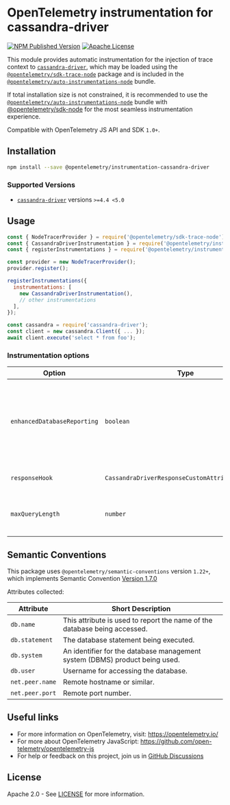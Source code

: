 # OpenTelemetry instrumentation for cassandra-driver

[![NPM Published Version][npm-img]][npm-url]
[![Apache License][license-image]][license-image]

This module provides automatic instrumentation for the injection of trace context to [`cassandra-driver`](https://www.npmjs.com/package/cassandra-driver), which may be loaded using the [`@opentelemetry/sdk-trace-node`](https://github.com/open-telemetry/opentelemetry-js/tree/main/packages/opentelemetry-sdk-trace-node) package and is included in the [`@opentelemetry/auto-instrumentations-node`](https://www.npmjs.com/package/@opentelemetry/auto-instrumentations-node) bundle.

If total installation size is not constrained, it is recommended to use the [`@opentelemetry/auto-instrumentations-node`](https://www.npmjs.com/package/@opentelemetry/auto-instrumentations-node) bundle with [@opentelemetry/sdk-node](`https://www.npmjs.com/package/@opentelemetry/sdk-node`) for the most seamless instrumentation experience.

Compatible with OpenTelemetry JS API and SDK `1.0+`.

## Installation

```bash
npm install --save @opentelemetry/instrumentation-cassandra-driver
```

### Supported Versions

- [`cassandra-driver`](https://www.npmjs.com/package/cassandra-driver) versions `>=4.4 <5.0`

## Usage

```js
const { NodeTracerProvider } = require('@opentelemetry/sdk-trace-node');
const { CassandraDriverInstrumentation } = require('@opentelemetry/instrumentation-cassandra-driver');
const { registerInstrumentations } = require('@opentelemetry/instrumentation');

const provider = new NodeTracerProvider();
provider.register();

registerInstrumentations({
  instrumentations: [
    new CassandraDriverInstrumentation(),
    // other instrumentations
  ],
});

const cassandra = require('cassandra-driver');
const client = new cassandra.Client({ ... });
await client.execute('select * from foo');
```

### Instrumentation options

| Option                      | Type                                             | Default     | Description                                                                                                                                                                                                                    |
|-----------------------------|--------------------------------------------------|-------------|--------------------------------------------------------------------------------------------------------------------------------------------------------------------------------------------------------------------------------|
| `enhancedDatabaseReporting` | `boolean`                                        | `false`     | Whether to include database queries with spans. These can contain sensitive information when using unescaped parameters - i.e. `insert into persons (name) values ('Bob')` instead of `insert into persons (name) values (?)`. |
| `responseHook`              | `CassandraDriverResponseCustomAttributeFunction` | `undefined` | Hook for adding custom attributes before response is handled                                                                                                                                                                   |
| `maxQueryLength`            | `number`                                         | `65536`     | If `enhancedDatabaseReporting` is enabled, limits the attached query strings to this length.                                                                                                                                   |

## Semantic Conventions

This package uses `@opentelemetry/semantic-conventions` version `1.22+`, which implements Semantic Convention [Version 1.7.0](https://github.com/open-telemetry/opentelemetry-specification/blob/v1.7.0/semantic_conventions/README.md)

Attributes collected:

| Attribute               | Short Description                                                              |
| ----------------------- | ------------------------------------------------------------------------------ |
| `db.name`               | This attribute is used to report the name of the database being accessed.      |
| `db.statement`          | The database statement being executed.                                         |
| `db.system`             | An identifier for the database management system (DBMS) product being used.    |
| `db.user`               | Username for accessing the database.                                           |
| `net.peer.name`         | Remote hostname or similar.                                                    |
| `net.peer.port`         | Remote port number.                                                            |

## Useful links

- For more information on OpenTelemetry, visit: <https://opentelemetry.io/>
- For more about OpenTelemetry JavaScript: <https://github.com/open-telemetry/opentelemetry-js>
- For help or feedback on this project, join us in [GitHub Discussions][discussions-url]

## License

Apache 2.0 - See [LICENSE][license-url] for more information.

[discussions-url]: https://github.com/open-telemetry/opentelemetry-js/discussions
[license-url]: https://github.com/open-telemetry/opentelemetry-js-contrib/blob/main/LICENSE
[license-image]: https://img.shields.io/badge/license-Apache_2.0-green.svg?style=flat
[npm-url]: https://www.npmjs.com/package/@opentelemetry/instrumentation-cassandra-driver
[npm-img]: https://badge.fury.io/js/%40opentelemetry%2Finstrumentation-cassandra-driver.svg
